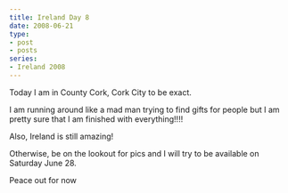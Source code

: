 ```yaml
---
title: Ireland Day 8
date: 2008-06-21
type:
- post
- posts
series: 
- Ireland 2008
---
```

Today I am in County Cork, Cork City to be exact.

I am running around like a mad man trying to find gifts for people but I am pretty sure that I am finished with everything!!!!

Also, Ireland is still amazing!

Otherwise, be on the lookout for pics and I will try to be available on Saturday June 28.

Peace out for now